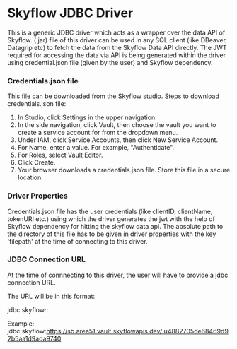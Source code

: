 # Skyflow JDBC Driver

This is a generic JDBC driver which acts as a wrapper over the data API of Skyflow. (.jar) file of this driver can be used in any SQL client (like DBeaver, Datagrip etc) to fetch the data from the Skyflow Data API directly. The JWT required for accessing the data via API is being generated within the driver using credential.json file (given by the user) and Skyflow dependency.


### Credentials.json file
This file can be downloaded from the Skyflow studio. Steps to download credentials.json file:
1) In Studio, click Settings in the upper navigation.
2) In the side navigation, click Vault, then choose the vault you want to create a service account for from the dropdown menu.
3) Under IAM, click Service Accounts, then click New Service Account.
4) For Name, enter a value. For example, "Authenticate".
5) For Roles, select Vault Editor.
6) Click Create.
7) Your browser downloads a credentials.json file. Store this file in a secure location.

### Driver Properties
Credentials.json file has the user credentials (like clientID, clientName, tokenURI etc.) using which the driver generates the jwt with the help of Skyflow dependency for hitting the skyflow data api. The absolute path to the directory of this file has to be given in driver properties with the key 'filepath' at the time of connecting to this driver.



### JDBC Connection URL
At the time of connnecting to this driver, the user will have to provide a jdbc connection URL.

The URL will be in this format:

jdbc:skyflow:<URL to skyflow Data API>:<Vault ID>

Example: jdbc:skyflow:https://sb.area51.vault.skyflowapis.dev/:u4882705de68469d92b5aa1d9ada9740

